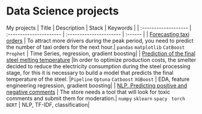# Data Science projects
My projects
| Title | Description | Stack |  Keywords  |
| :------------------- | :---------------------- | :---------------------- | :------ |
| [Forecasting taxi orders](https://github.com/mrkvsv/Data_Science_project_eng/tree/main/Taxi) | To attract more drivers during the peak period, you need to predict the number of taxi orders for the next hour.| `pandas` `matplotlib` `CatBoost` `Prophet`  | Time Series, regression, gradient boosting|
| [Prediction of the final steel melting temperature](https://github.com/mrkvsv/Data_Science_project_eng/tree/main/Steel%20temperature) |In order to optimize production costs, the smelter decided to reduce the electricity consumption during the steel processing stage, for this it is necessary to build a model that predicts the final temperature of the steel. |`Pipeline` `Optuna` `Catboost` `XGBoost` | EDA, feature engineering regression, gradient boosting|
| [NLP. Predicting positive and negative comments](https://github.com/mrkvsv/Data_Science_project_eng/tree/main/Toxic%20comments) | The store needs a tool that will look for toxic comments and submit them for moderation.| `numpy` `sklearn` `spacy ` `torch` `BERT` | NLP, TF-IDF, classification|
